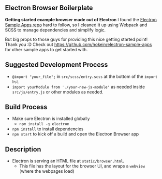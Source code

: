 ## Electron Browser Boilerplate
**Getting started example browser made out of Electron**
I found the [Electron Sample Apps repo](https://github.com/hokein/electron-sample-apps) hard to follow, so I cleaned it up using Webpack and SCSS to manage dependencies and simplify logic.

But big props to those guys for providing this nice getting started point! Thank you :D 
Check out https://github.com/hokein/electron-sample-apps for other sample apps to get started with.

## Suggested Development Process
* `@import "your_file";` in `src/scss/entry.scss` at the bottom of the `import` list.
* `import yourModule from './your-new-js-module'` as needed inside `src/js/entry.js` or other modules as needed. 

## Build Process
* Make sure Electron is installed globally
  * `npm install -g electron`
* `npm install` to install dependencies
* `npm start` to kick off a build and open the Electron Browser app

## Description
* Electron is serving an HTML file at `static/browser.html`. 
  * This file has the layout for the browser UI, and wraps a `webview` (where the webpages load)